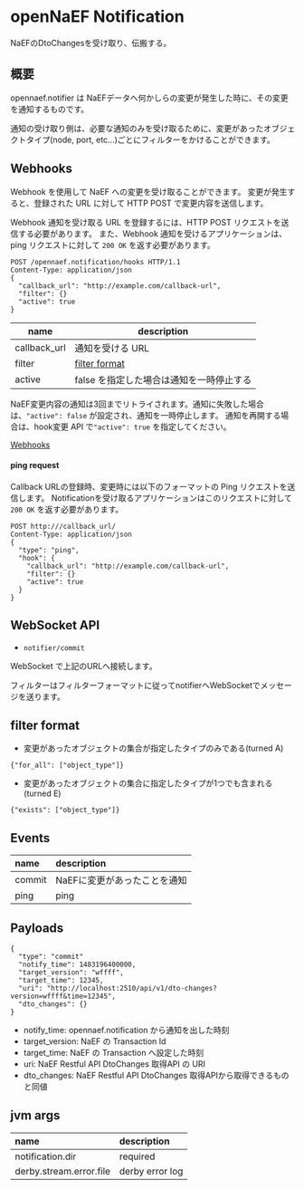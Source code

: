 openNaEF Notification
=====================
NaEFのDtoChangesを受け取り、伝搬する。

## 概要

opennaef.notifier は NaEFデータへ何かしらの変更が発生した時に、その変更を通知するものです。

通知の受け取り側は、必要な通知のみを受け取るために、変更があったオブジェクトタイプ(node, port, etc...)ごとにフィルターをかけることができます。

## Webhooks
Webhook を使用して NaEF への変更を受け取ることができます。
変更が発生すると、登録された URL に対して HTTP POST で変更内容を送信します。

Webhook 通知を受け取る URL を登録するには、HTTP POST リクエストを送信する必要があります。
また、Webhook 通知を受けるアプリケーションは、ping リクエストに対して `200 OK` を返す必要があります。
```
POST /opennaef.notification/hooks HTTP/1.1
Content-Type: application/json
{
  "callback_url": "http://example.com/callback-url",
  "filter": {}
  "active": true
}
```

| name         | description                           |
|--------------|---------------------------------------|
| callback_url | 通知を受ける URL                       |
| filter       | [filter format](#filter%20format)     |
| active       | false を指定した場合は通知を一時停止する |

NaEF変更内容の通知は3回までリトライされます。通知に失敗した場合は、`"active": false` が設定され、通知を一時停止します。
通知を再開する場合は、hook変更 API で`"active": true` を指定してください。

[Webhooks](./Webhooks.md)

#### ping request
Callback URLの登録時、変更時には以下のフォーマットの Ping リクエストを送信します。
Notificationを受け取るアプリケーションはこのリクエストに対して `200 OK` を返す必要があります。
```
POST http:///callback_url/
Content-Type: application/json
{
  "type": "ping",
  "hook": {
    "callback_url": "http://example.com/callback-url",
    "filter": {}
    "active": true
  }  
}
```

## WebSocket API
- `notifier/commit`

WebSocket で上記のURLへ接続します。

フィルターはフィルターフォーマットに従ってnotifierへWebSocketでメッセージを送ります。

## filter format
- 変更があったオブジェクトの集合が指定したタイプのみである(turned A)

`{"for_all": ["object_type"]}`

- 変更があったオブジェクトの集合に指定したタイプが1つでも含まれる(turned E)

`{"exists": ["object_type"]}`

## Events
| name   | description                |
|:-------|:---------------------------|
| commit | NaEFに変更があったことを通知 |
| ping   | ping                       |

## Payloads
```
{
  "type": "commit"
  "notify_time": 1483196400000,
  "target_version": "wffff",
  "target_time": 12345,
  "uri": "http://localhost:2510/api/v1/dto-changes?version=wffff&time=12345",
  "dto_changes": {}
}
```

- notify_time: opennaef.notification から通知を出した時刻
- target_version: NaEF の Transaction Id
- target_time: NaEF の Transaction へ設定した時刻
- uri: NaEF Restful API DtoChanges 取得API の URI
- dto_changes: NaEF Restful API DtoChanges 取得APIから取得できるものと同値

## jvm args
| name                    | description      |
|:------------------------|:-----------------|
| notification.dir        | required         |
| derby.stream.error.file | derby error log  |